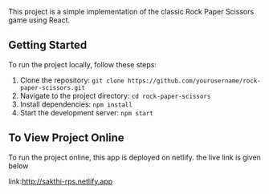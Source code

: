 This project is a simple implementation of the classic Rock Paper Scissors game using React.

## Getting Started

To run the project locally, follow these steps:

1. Clone the repository: `git clone https://github.com/yourusername/rock-paper-scissors.git`
2. Navigate to the project directory: `cd rock-paper-scissors`
3. Install dependencies: `npm install`
4. Start the development server: `npm start`

## To View Project Online

To run the project online, this app is deployed on netlify.
the live link is given below

link:http://sakthi-rps.netlify.app

